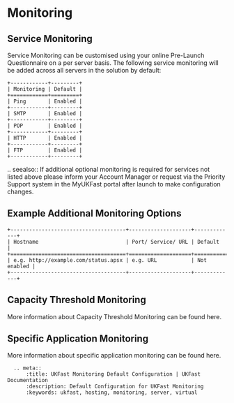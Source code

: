 # Monitoring

## Service Monitoring

Service Monitoring can be customised using your online Pre-Launch Questionnaire on a per server basis. The following service monitoring will be added across all servers in the solution by default:
```eval_rst
+------------+---------+
| Monitoring | Default |
+============+=========+
| Ping       | Enabled |
+------------+---------+
| SMTP       | Enabled |
+------------+---------+
| POP        | Enabled |
+------------+---------+
| HTTP       | Enabled |
+------------+---------+
| FTP        | Enabled |
+------------+---------+
```
.. seealso::
   If additional optional monitoring is required for services not listed above please inform your Account Manager or request via the Priority Support system in the MyUKFast portal after launch to make configuration changes.

## Example Additional Monitoring Options

```eval_rst
+-------------------------------------+--------------------+-------------+
| Hostname                            | Port/ Service/ URL | Default     |
+=====================================+====================+=============+
| e.g. http://example.com/status.apsx | e.g. URL           | Not enabled |
+-------------------------------------+--------------------+-------------+
```

## Capacity Threshold Monitoring

More information about Capacity Threshold Monitoring can be found here.

## Specific Application Monitoring

More information about specific application monitoring can be found here.

```eval_rst
  .. meta::
      :title: UKFast Monitoring Default Configuration | UKFast Documentation
      :description: Default Configuration for UKFast Monitoring
      :keywords: ukfast, hosting, monitoring, server, virtual
